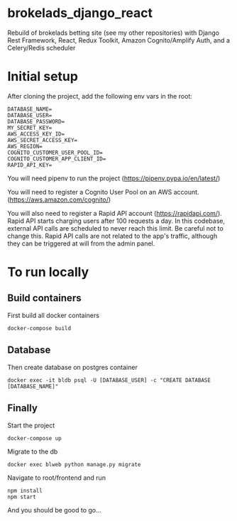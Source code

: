 # brokelads_django_react

Rebuild of brokelads betting site (see my other repositories) with Django Rest Framework, React, Redux Toolkit, Amazon Cognito/Amplify Auth, and a Celery/Redis scheduler

# Initial setup

After cloning the project, add the following env vars in the root:

```
DATABASE_NAME=
DATABASE_USER=
DATABASE_PASSWORD=
MY_SECRET_KEY=
AWS_ACCESS_KEY_ID=
AWS_SECRET_ACCESS_KEY=
AWS_REGION=
COGNITO_CUSTOMER_USER_POOL_ID=
COGNITO_CUSTOMER_APP_CLIENT_ID=
RAPID_API_KEY=
```

You will need pipenv to run the project (https://pipenv.pypa.io/en/latest/)

You will need to register a Cognito User Pool on an AWS account. (https://aws.amazon.com/cognito/)

You will also need to register a Rapid API account (https://rapidapi.com/). Rapid API starts charging users after 100 requests a day. In this codebase, external API calls are scheduled to never reach this limit. Be careful not to change this. Rapid API calls are not related to the app's traffic, although they can be triggered at will from the admin panel.

# To run locally

## Build containers

First build all docker containers

```
docker-compose build
```

## Database

Then create database on postgres container

```
docker exec -it bldb psql -U [DATABASE_USER] -c "CREATE DATABASE [DATABASE_NAME]"
```

## Finally

Start the project

```
docker-compose up
```

Migrate to the db

```
docker exec blweb python manage.py migrate
```

Navigate to root/frontend and run

```
npm install
npm start
```

And you should be good to go...
